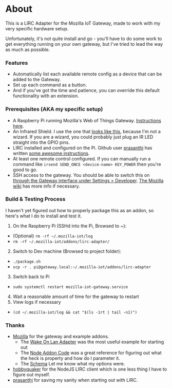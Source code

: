 # About

This is a LIRC Adapter for the Mozilla IoT Gateway, made to work with my very specific hardware setup.

Unfortunately, it's not quite install and go - you'll have to do some work to get everything running on your own gateway, but I've tried to lead the way as much as possible.


### Features
* Automatically list each available remote config as a device that can be added to the Gateway.
* Set up each command as a button.
* And if you've got the time and patience, you can override this default functionality with an extension.


### Prerequisites (AKA my specific setup)
* A Raspberry Pi running Mozilla's Web of Things Gateway. [Instructions here](https://iot.mozilla.org/gateway/).
* An Infrared Shield. I use the one that [looks like this](http://www.raspberrypiwiki.com/index.php/Raspberry_Pi_IR_Control_Expansion_Board), because I'm not a wizard. If you are a wizard, you could probably just plug an IR LED straight into the GPIO pins.
* LIRC installed and configured on the Pi. Github user [prasanthj](https://gist.github.com/prasanthj) has written [some awesome instructions](https://gist.github.com/prasanthj/c15a5298eb682bde34961c322c95378b).
* At least one remote control configured. If you can manually run a command like `irsend SEND_ONCE <device-name> KEY_POWER` then you're good to go.
* SSH access to the gateway. You should be able to switch this on [through the Gateway interface under Settings > Developer](https://gateway.local/settings/developer). [The Mozilla wiki](https://github.com/mozilla-iot/wiki/wiki/Logging-into-the-Raspberry-Pi) has more info if necessary.


### Build & Testing Process

I haven't yet figured out how to properly package this as an addon, so here's what I do to install and test it.

1. On the Raspberry Pi (SSHd into the Pi, Browsed to ~):
  * (Optional) `rm -rf ~/.mozilla-iot/log`
  * `rm -rf ~/.mozilla-iot/addons/lirc-adapter/`
2. Switch to Dev machine (Browsed to project folder):
  * `./package.sh`
  * `scp -r . pi@gateway.local:~/.mozilla-iot/addons/lirc-adapter`
3. Switch back to Pi
  * `sudo systemctl restart mozilla-iot-gateway.service`
4. Wait a reasonable amount of time for the gateway to restart
5. View logs if necessary
  * `(cd ~/.mozilla-iot/log && cat "$(ls -1rt | tail -n1)")`


### Thanks

* [Mozilla](https://github.com/mozilla-iot) for the gateway and example addons.
  * The [Wake On Lan Adapter](https://github.com/mozilla-iot/wake-on-lan-adapter) was the most useful example for starting out
  * The [Node Addon Code](https://github.com/mozilla-iot/gateway-addon-node/tree/master/lib) was a great reference for figuring out what the heck is property and how do I parameter it.
  * The [Schema](https://iot.mozilla.org/schemas/) Let me know what my options were.
* [hobbyquaker](https://github.com/hobbyquaker/lirc-client) for the NodeJS LIRC client which is one less thing I have to figure out myself.
* [prasanthj](https://gist.github.com/prasanthj) for saving my sanity when starting out with LIRC.
